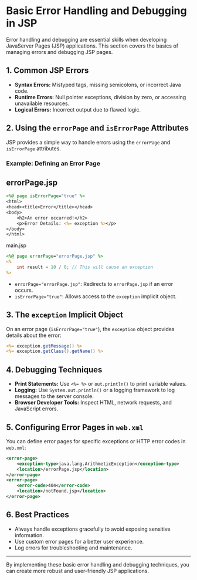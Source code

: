# Basic Error Handling and Debugging in JSP

Error handling and debugging are essential skills when developing JavaServer Pages (JSP) applications. This section covers the basics of managing errors and debugging JSP pages.

## 1. Common JSP Errors

- **Syntax Errors:** Mistyped tags, missing semicolons, or incorrect Java code.
- **Runtime Errors:** Null pointer exceptions, division by zero, or accessing unavailable resources.
- **Logical Errors:** Incorrect output due to flawed logic.

## 2. Using the `errorPage` and `isErrorPage` Attributes

JSP provides a simple way to handle errors using the `errorPage` and `isErrorPage` attributes.

### Example: Defining an Error Page

## errorPage.jsp

```jsp
<%@ page isErrorPage="true" %>
<html>
<head><title>Error</title></head>
<body>
    <h2>An error occurred!</h2>
    <p>Error Details: <%= exception %></p>
</body>
</html>
```

main.jsp

```jsp
<%@ page errorPage="errorPage.jsp" %>
<%
    int result = 10 / 0; // This will cause an exception
%>
```

- `errorPage="errorPage.jsp"`: Redirects to `errorPage.jsp` if an error occurs.
- `isErrorPage="true"`: Allows access to the `exception` implicit object.

## 3. The `exception` Implicit Object

On an error page (`isErrorPage="true"`), the `exception` object provides details about the error:

```jsp
<%= exception.getMessage() %>
<%= exception.getClass().getName() %>
```

## 4. Debugging Techniques

- **Print Statements:** Use `<%= %>` or `out.println()` to print variable values.
- **Logging:** Use `System.out.println()` or a logging framework to log messages to the server console.
- **Browser Developer Tools:** Inspect HTML, network requests, and JavaScript errors.

## 5. Configuring Error Pages in `web.xml`

You can define error pages for specific exceptions or HTTP error codes in `web.xml`:

```xml
<error-page>
    <exception-type>java.lang.ArithmeticException</exception-type>
    <location>/errorPage.jsp</location>
</error-page>
<error-page>
    <error-code>404</error-code>
    <location>/notFound.jsp</location>
</error-page>
```

## 6. Best Practices

- Always handle exceptions gracefully to avoid exposing sensitive information.
- Use custom error pages for a better user experience.
- Log errors for troubleshooting and maintenance.

---

By implementing these basic error handling and debugging techniques, you can create more robust and user-friendly JSP applications.
